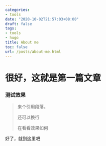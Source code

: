 ```yaml
---
categories:
- tools
date: "2020-10-02T21:57:03+08:00"
draft: false
tags:
- tools
- hugo
title: About me
toc: false
url: /posts/about-me.html
---
```


# 很好，这就是第一篇文章

### 测试效果

> 来个引用段落。
>
> 还可以换行
>
> 在看看效果如何


好了，就到这里吧
